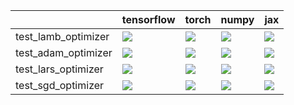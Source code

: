|                     | tensorflow                                                                                                                                                                         | torch                                                                                                                                                                              | numpy                                                                                                                                                                              | jax                                                                                                                                                                                |
|:--------------------|:-----------------------------------------------------------------------------------------------------------------------------------------------------------------------------------|:-----------------------------------------------------------------------------------------------------------------------------------------------------------------------------------|:-----------------------------------------------------------------------------------------------------------------------------------------------------------------------------------|:-----------------------------------------------------------------------------------------------------------------------------------------------------------------------------------|
| test_lamb_optimizer | <a href="https://github.com/unifyai/ivy/actions/" rel="noopener noreferrer" target="_blank"><img src=https://img.shields.io/badge/-success-success></a>                            | <a href="https://github.com/unifyai/ivy/actions/runs/4332331159/jobs/7564746879" rel="noopener noreferrer" target="_blank"><img src=https://img.shields.io/badge/-failure-red></a> | <a href="https://github.com/unifyai/ivy/actions/runs/4332331159/jobs/7564747191" rel="noopener noreferrer" target="_blank"><img src=https://img.shields.io/badge/-failure-red></a> | <a href="https://github.com/unifyai/ivy/actions/runs/4332331159/jobs/7564746331" rel="noopener noreferrer" target="_blank"><img src=https://img.shields.io/badge/-failure-red></a> |
| test_adam_optimizer | <a href="https://github.com/unifyai/ivy/actions/" rel="noopener noreferrer" target="_blank"><img src=https://img.shields.io/badge/-success-success></a>                            | <a href="https://github.com/unifyai/ivy/actions/runs/4332331159/jobs/7564746809" rel="noopener noreferrer" target="_blank"><img src=https://img.shields.io/badge/-failure-red></a> | <a href="https://github.com/unifyai/ivy/actions/runs/4332331159/jobs/7564747191" rel="noopener noreferrer" target="_blank"><img src=https://img.shields.io/badge/-failure-red></a> | <a href="https://github.com/unifyai/ivy/actions/" rel="noopener noreferrer" target="_blank"><img src=https://img.shields.io/badge/-success-success></a>                            |
| test_lars_optimizer | <a href="https://github.com/unifyai/ivy/actions/runs/4332331159/jobs/7564746715" rel="noopener noreferrer" target="_blank"><img src=https://img.shields.io/badge/-failure-red></a> | <a href="https://github.com/unifyai/ivy/actions/runs/4332331159/jobs/7564747253" rel="noopener noreferrer" target="_blank"><img src=https://img.shields.io/badge/-failure-red></a> | <a href="https://github.com/unifyai/ivy/actions/runs/4332331159/jobs/7564746809" rel="noopener noreferrer" target="_blank"><img src=https://img.shields.io/badge/-failure-red></a> | <a href="https://github.com/unifyai/ivy/actions/runs/4332331159/jobs/7564746570" rel="noopener noreferrer" target="_blank"><img src=https://img.shields.io/badge/-failure-red></a> |
| test_sgd_optimizer  | <a href="https://github.com/unifyai/ivy/actions/runs/4332331159/jobs/7564747084" rel="noopener noreferrer" target="_blank"><img src=https://img.shields.io/badge/-failure-red></a> | <a href="https://github.com/unifyai/ivy/actions/" rel="noopener noreferrer" target="_blank"><img src=https://img.shields.io/badge/-success-success></a>                            | <a href="https://github.com/unifyai/ivy/actions/runs/4332331159/jobs/7564746465" rel="noopener noreferrer" target="_blank"><img src=https://img.shields.io/badge/-failure-red></a> | <a href="https://github.com/unifyai/ivy/actions/runs/4332331159/jobs/7564747155" rel="noopener noreferrer" target="_blank"><img src=https://img.shields.io/badge/-failure-red></a> |